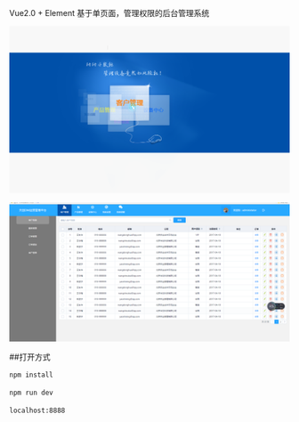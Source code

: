 Vue2.0 + Element 基于单页面，管理权限的后台管理系统

![登陆页面](/app/index/imgs/w-login.png "登陆页面")

![主图片](/app/index/imgs/1.png "登陆后主页面")

##打开方式

	npm install
	
	npm run dev
	
	localhost:8888